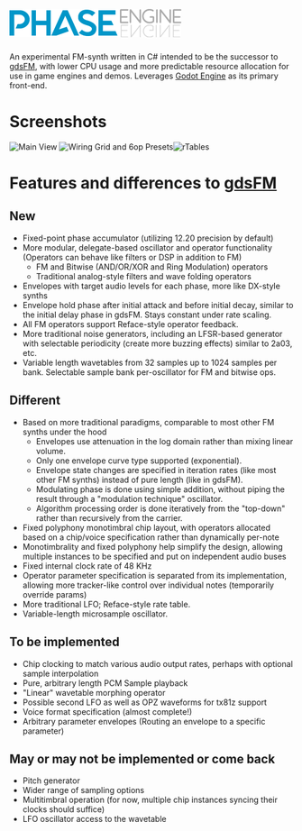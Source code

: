 &nbsp;
# ![PhaseEngine](https://raw.githubusercontent.com/nobuyukinyuu/PhaseEngine/main/gfx/logos/logo_light.png)
An experimental FM-synth written in C# intended to be the successor to [gdsFM](https://github.com/nobuyukinyuu/gdsFM/), with lower CPU usage and more predictable resource allocation for use in game engines and demos.  Leverages [Godot Engine](https://github.com/godotengine/godot/) as its primary front-end.


# Screenshots
![Main View](https://user-images.githubusercontent.com/1023003/147164517-5a67d4b3-70a9-4355-8b51-3bd2a86990eb.png)
![Wiring Grid and 6op Presets](https://user-images.githubusercontent.com/1023003/132633883-80a5c551-074c-42b8-b50a-892c93ccae4a.png)![rTables](https://user-images.githubusercontent.com/1023003/132632455-aa52c44c-e76a-4805-a894-27921c8169da.png)


# Features and differences to [gdsFM](https://github.com/nobuyukinyuu/gdsfm)
## New
* Fixed-point phase accumulator (utilizing 12.20 precision by default)
* More modular, delegate-based oscillator and operator functionality (Operators can behave like filters or DSP in addition to FM)
  * FM and Bitwise (AND/OR/XOR and Ring Modulation) operators
  * Traditional analog-style filters and wave folding operators
* Envelopes with target audio levels for each phase, more like DX-style synths
* Envelope hold phase after initial attack and before initial decay, similar to the initial delay phase in gdsFM. Stays constant under rate scaling.
* All FM operators support Reface-style operator feedback.
* More traditional noise generators, including an LFSR-based generator with selectable periodicity (create more buzzing effects) similar to 2a03, etc.
* Variable length wavetables from 32 samples up to 1024 samples per bank.  Selectable sample bank per-oscillator for FM and bitwise ops.


## Different
* Based on more traditional paradigms, comparable to most other FM synths under the hood
  * Envelopes use attenuation in the log domain rather than mixing linear volume.
  * Only one envelope curve type supported (exponential).
  * Envelope state changes are specified in iteration rates (like most other FM synths) instead of pure length (like in gdsFM).
  * Modulating phase is done using simple addition, without piping the result through a "modulation technique" oscillator.
  * Algorithm processing order is done iteratively from the "top-down" rather than recursively from the carrier.
*  Fixed polyphony monotimbral chip layout, with operators allocated based on a chip/voice specification rather than dynamically per-note
  * Monotimbrality and fixed polyphony help simplify the design, allowing multiple instances to be specified and put on independent audio buses
* Fixed internal clock rate of 48 KHz
* Operator parameter specification is separated from its implementation, allowing more tracker-like control over individual notes (temporarily override params)
* More traditional LFO;  Reface-style rate table.
* Variable-length microsample oscillator.

## To be implemented
* Chip clocking to match various audio output rates, perhaps with optional sample interpolation
* Pure, arbitrary length PCM Sample playback
* "Linear" wavetable morphing operator
* Possible second LFO as well as OPZ waveforms for tx81z support
* Voice format specification  (almost complete!)
* Arbitrary parameter envelopes  (Routing an envelope to a specific parameter)


## May or may not be implemented or come back
* Pitch generator
* Wider range of sampling options
* Multitimbral operation (for now, multiple chip instances syncing their clocks should suffice)
* LFO oscillator access to the wavetable
